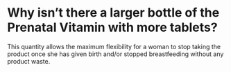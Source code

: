 # Why isn’t there a larger bottle of the Prenatal Vitamin with more tablets?

This quantity allows the maximum flexibility for a woman to stop taking the product once she has given birth and/or stopped breastfeeding without any product waste.